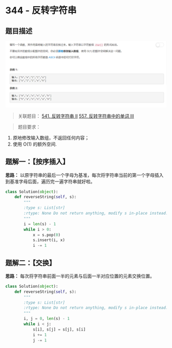 # 344 - 反转字符串

## 题目描述
![problem](images/344.png)

>关联题目： 
[541. 反转字符串 II](https://github.com/Rosevil1874/LeetCode/tree/master/Python-Solution/541_Reverse-String-II)
[557. 反转字符串中的单词 III](https://github.com/Rosevil1874/LeetCode/tree/master/Python-Solution/557_Reverse-Words-in-a-String-III)

>题目要求：
1. 原地修改输入数组，不返回任何内容；
2. 使用 O(1) 的额外空间.

## 题解一：【按序插入】
**思路：** 以原字符串的最后一个字母为基准，每次将字符串当前的第一个字母插入到基准字母后面，遍历完一遍字符串就好啦。

```python
class Solution(object):
    def reverseString(self, s):
        """
        :type s: List[str]
        :rtype: None Do not return anything, modify s in-place instead.
        """
        i = len(s) - 1
        while i > 0:
            x = s.pop(0)
            s.insert(i, x)
            i -= 1
```


## 题解二：【交换】
**思路：** 每次将字符串前面一半的元素与后面一半对应位置的元素交换位置。

```python
class Solution(object):
    def reverseString(self, s):
        """
        :type s: List[str]
        :rtype: None Do not return anything, modify s in-place instead.
        """
        i, j = 0, len(s) - 1
        while i < j:
            s[i], s[j] = s[j], s[i]
            i += 1
            j -= 1
```
